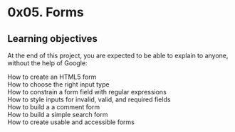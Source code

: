 <h1>0x05. Forms</h1>
<p>
<h2>Learning objectives</h2>
At the end of this project, you are expected to be able to explain to anyone, without the help of Google:

How to create an HTML5 form</br>
How to choose the right input type</br>
How to constrain a form field with regular expressions</br>
How to style inputs for invalid, valid, and required fields</br>
How to build a a comment form</br>
How to build a simple search form</br>
How to create usable and accessible forms</p>